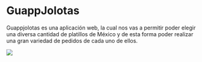 # GuappJolotas
<p>Guappjolotas es una aplicación web, la cual nos vas a permitir poder elegir una diversa cantidad de platillos de México y de esta forma poder realizar una gran variedad de pedidos de cada uno de ellos.</p>
<img src="https://i.imgur.com/u00Ttjs.jpg" >
